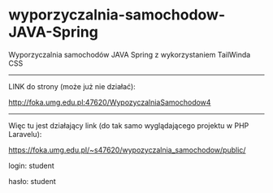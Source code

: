 # wyporzyczalnia-samochodow-JAVA-Spring
Wyporzyczalnia samochodów JAVA Spring z wykorzystaniem TailWinda CSS

---

LINK do strony (może już nie działać):

http://foka.umg.edu.pl:47620/WypozyczalniaSamochodow4

---

Więc tu jest działający link (do tak samo wyglądającego projektu w PHP Laravelu):

https://foka.umg.edu.pl/~s47620/wypozyczalnia_samochodow/public/


login: student

hasło: student
